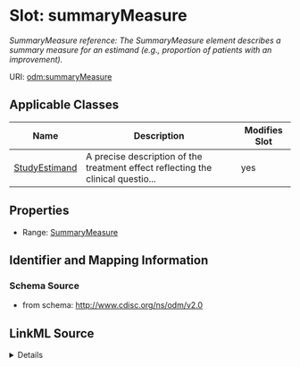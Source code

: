 # Slot: summaryMeasure


_SummaryMeasure reference: The SummaryMeasure element describes a summary measure for an estimand (e.g., proportion of patients with an improvement)._



URI: [odm:summaryMeasure](http://www.cdisc.org/ns/odm/v2.0/summaryMeasure)



<!-- no inheritance hierarchy -->




## Applicable Classes

| Name | Description | Modifies Slot |
| --- | --- | --- |
[StudyEstimand](StudyEstimand.md) | A precise description of the treatment effect reflecting the clinical questio... |  yes  |







## Properties

* Range: [SummaryMeasure](SummaryMeasure.md)





## Identifier and Mapping Information







### Schema Source


* from schema: http://www.cdisc.org/ns/odm/v2.0




## LinkML Source

<details>
```yaml
name: summaryMeasure
description: 'SummaryMeasure reference: The SummaryMeasure element describes a summary
  measure for an estimand (e.g., proportion of patients with an improvement).'
from_schema: http://www.cdisc.org/ns/odm/v2.0
rank: 1000
alias: summaryMeasure
domain_of:
- StudyEstimand
range: SummaryMeasure

```
</details>